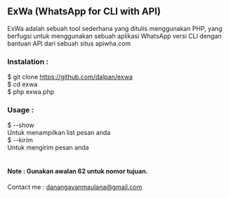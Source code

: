 ## ExWa (WhatsApp for CLI with API)

ExWa adalah sebuah tool sederhana yang ditulis menggunakan PHP, yang berfugsi untuk menggunakan sebuah aplikasi WhatsApp versi CLI dengan bantuan API dari sebuah situs apiwha.com
<br>
### Instalation :

$ git clone https://github.com/dalpan/exwa <br>
$ cd exwa <br>
$ php exwa.php <br>

### Usage :

$ --show <br>
  Untuk menampilkan list pesan anda <br>
$ --kirim <br>
  Untuk mengirim pesan anda<br><br>
  
####  Note : Gunakan awalan 62 untuk nomor tujuan.

Contact me : danangavanmaulana@gmail.com
